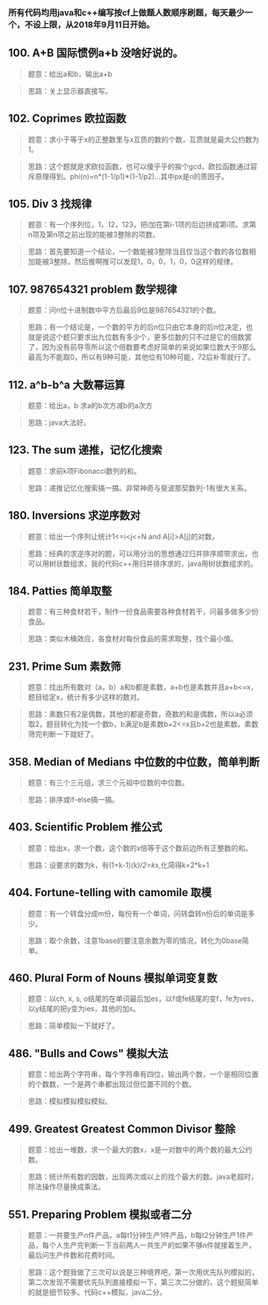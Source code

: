### 所有代码均用java和c++编写按cf上做题人数顺序刷题，每天最少一个，不设上限，从2018年9月11日开始。

## 100. A+B 国际惯例a+b 没啥好说的。
>题意：给出a和b，输出a+b

>思路：关上显示器直接写。

## 102. Coprimes 欧拉函数
>题意：求小于等于x的正整数里与x互质的数的个数，互质就是最大公约数为1。

>思路：这个题就是求欧拉函数，也可以傻乎乎的挨个gcd，欧拉函数通过容斥原理得到。phi(n)=n*(1-1/p1)*(1-1/p2)...其中px是n的质因子。

## 105. Div 3 找规律
>题意：有一个序列位，1，12，123，把i加在第i-1项的后边拼成第i项。求第n项及第n项之前出现的能被3整除的项数。

>思路：首先要知道一个结论，一个数能被3整除当且仅当这个数的各位数相加能被3整除，然后推啊推可以发现1，0，0，1，0，0这样的规律。

## 107. 987654321 problem 数学规律
>题意：问n位十进制数中平方后最后9位是987654321的个数。

>思路：有一个结论是，一个数的平方的后n位只由它本身的后n位决定，也就是说这个题只要求出九位数有多少个，更多位数的只不过是它的倍数罢了，因为没有前导零所以这个倍数要考虑好简单的来说如果位数大于9那么最高为不能取0，所以有9种可能，其他位有10种可能，72后补零就行了。

## 112. a^b-b^a 大数幂运算
>题意：给出a，b 求a的b次方减b的a次方

>思路：java大法好。

## 123. The sum 递推，记忆化搜索
>题意：求前k项Fibonacci数列的和。

>思路：递推记忆化搜索搞一搞。非常神奇与斐波那契数列-1有很大关系。

## 180. Inversions 求逆序数对
>题意：给出一个序列让统计1<=i<j<=N and A[i]>A[j]的对数。

>思路：经典的求逆序对的题，可以用分治的思想通过归并排序顺带求出，也可以用树状数组求，我的代码c++用归并排序求的，java用树状数组求的。

## 184. Patties  简单取整
>题意：有三种食材若干，制作一份食品需要各种食材若干，问最多做多少份食品。

>思路：类似木桶效应，各食材对每份食品的需求取整，找个最小值。

## 231. Prime Sum 素数筛
>题意：找出所有数对（a，b）a和b都是素数，a+b也是素数并且a+b<=x，题目给定x，统计有多少这样的数对。

>思路：素数只有2是偶数，其他的都是奇数，奇数的和是偶数，所以a必须取2，题目转化为找一个数b，b满足b是素数b+2<=x且b+2也是素数。素数筛完判断一下就好了。

## 358. Median of Medians 中位数的中位数，简单判断
>题意：有三个三元组，求三个元祖中位数的中位数。

>思路：排序或if-else搞一搞。

## 403. Scientific Problem 推公式
>题意：给出x，求一个数，这个数的x倍等于这个数前边所有正整数的和。

>思路：设要求的数为k，有(1+k-1)*(k)/2=k*x,化简得k=2*k+1

## 404. Fortune-telling with camomile 取模
>题意：有一个转盘分成m份，每份有一个单词，问转盘转n份后的单词是多少。

>思路：取个余数，注意1base的要注意余数为零的情况，转化为0base简单。

## 460. Plural Form of Nouns 模拟单词变复数
>题意：以ch, x, s, o结尾的在单词最后加es，以f或fe结尾的变f，fe为ves，以y结尾的把y变为ies，其他的加s。

>思路：简单模拟一下就好了。

## 486. "Bulls and Cows" 模拟大法
>题意：给出两个字符串，每个字符串有四位，输出两个数，一个是相同位置的个数数，一个是两个串都出现过但位置不同的个数。

>思路：模拟模拟模拟模拟。

## 499. Greatest Greatest Common Divisor 整除
>题意：给出一堆数，求一个最大的数x，x是一对数中的两个数的最大公约数。

>思路：统计所有数的因数，出现两次或以上的找个最大的数。java老超时，除法操作尽量换成乘法。

## 551. Preparing Problem 模拟或者二分
>题意：一共要生产n件产品，a每t1分钟生产1件产品，b每t2分钟生产1件产品，每个人生产完判断一下当前两人一共生产的如果不够n件就接着生产，最后问生产件数和花费时间。

>思路：这个题我做了三次可以说是三种境界吧，第一次用优先队列模拟的，第二次发现不需要优先队列直接模拟一下，第三次二分做的，这个题挺简单的就是细节较多。代码c++模拟，java二分。
